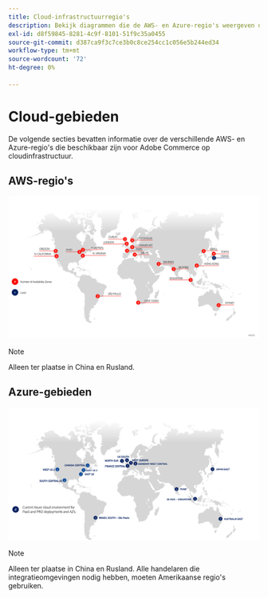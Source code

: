 ```yaml
---
title: Cloud-infrastructuurregio's
description: Bekijk diagrammen die de AWS- en Azure-regio's weergeven die beschikbaar zijn voor Adobe Commerce.
exl-id: d8f59845-8281-4c9f-8101-51f9c35a0455
source-git-commit: d387ca9f3c7ce3b0c8ce254cc1c056e5b244ed34
workflow-type: tm+mt
source-wordcount: '72'
ht-degree: 0%

---
```


# Cloud-gebieden

De volgende secties bevatten informatie over de verschillende AWS- en Azure-regio&#39;s die beschikbaar zijn voor Adobe Commerce op cloudinfrastructuur.

## AWS-regio&#39;s

![Diagram met AWS-gebieden](../../../assets/playbooks/aws-regions.png)

>[!NOTE]
>
> Alleen ter plaatse in China en Rusland.

## Azure-gebieden

![Diagram met Azure-gebieden](../../../assets/playbooks/azure-regions.png)

>[!NOTE]
>
> Alleen ter plaatse in China en Rusland. Alle handelaren die integratieomgevingen nodig hebben, moeten Amerikaanse regio&#39;s gebruiken.
